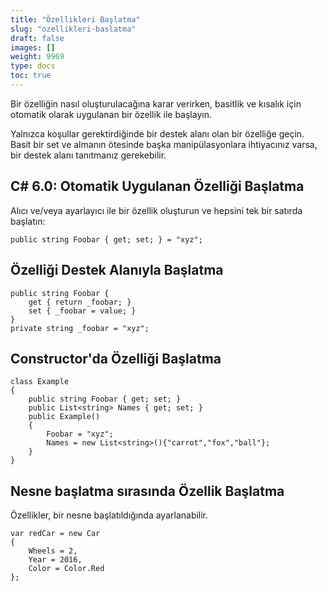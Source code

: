 ```yaml
---
title: "Özellikleri Başlatma"
slug: "ozellikleri-baslatma"
draft: false
images: []
weight: 9969
type: docs
toc: true
---
```


Bir özelliğin nasıl oluşturulacağına karar verirken, basitlik ve kısalık için otomatik olarak uygulanan bir özellik ile başlayın.

Yalnızca koşullar gerektirdiğinde bir destek alanı olan bir özelliğe geçin. Basit bir set ve almanın ötesinde başka manipülasyonlara ihtiyacınız varsa, bir destek alanı tanıtmanız gerekebilir.

## C# 6.0: Otomatik Uygulanan Özelliği Başlatma
Alıcı ve/veya ayarlayıcı ile bir özellik oluşturun ve hepsini tek bir satırda başlatın:

    public string Foobar { get; set; } = "xyz";

## Özelliği Destek Alanıyla Başlatma
    public string Foobar { 
        get { return _foobar; }
        set { _foobar = value; }
    }
    private string _foobar = "xyz";

## Constructor'da Özelliği Başlatma
    class Example
    {
        public string Foobar { get; set; }
        public List<string> Names { get; set; }
        public Example()
        {
            Foobar = "xyz";
            Names = new List<string>(){"carrot","fox","ball"};
        }
    }

## Nesne başlatma sırasında Özellik Başlatma
Özellikler, bir nesne başlatıldığında ayarlanabilir.

    var redCar = new Car 
    {
        Wheels = 2,
        Year = 2016,
        Color = Color.Red
    };

